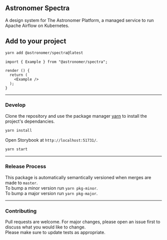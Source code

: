 ## Astronomer Spectra

A design system for The Astronomer Platform, a managed service to run Apache Airflow on Kubernetes.

## Add to your project


```bash
yarn add @astronomer/spectra@latest
```

```JSX
import { Example } from "@astronomer/spectra";

render () {
  return (
    <Example />
  );
}
```

---

### Develop

Clone the repository and use the package manager [yarn](https://yarnpkg.com) to install the project's dependancies.

```bash
yarn install
```

Open Storybook at `http://localhost:51731/`.

```bash
yarn start
```

---

### Release Process

This package is automatically semantically versioned when merges are made to `master`.
<br/>To bump a minor version run `yarn pkg-minor`.
<br/>To bump a major version run `yarn pkg-major`.

---

### Contributing

Pull requests are welcome. For major changes, please open an issue first to discuss what you would like to change.
<br />Please make sure to update tests as appropriate.
